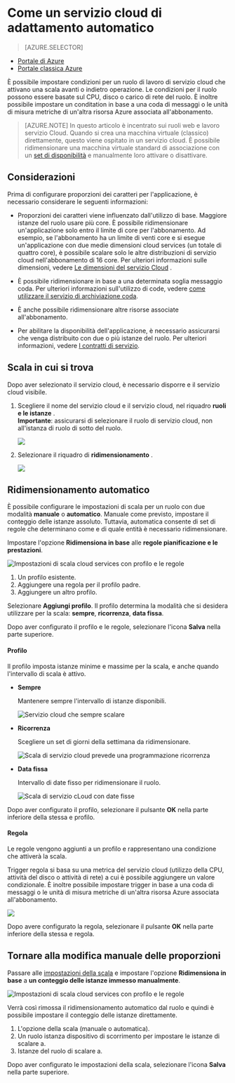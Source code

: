 <properties
    pageTitle="Automatico ridimensionare un servizio cloud nel portale di | Microsoft Azure"
    description="Informazioni su come utilizzare il portale per configurare le regole di scala automatico per un ruolo web servizio cloud o un ruolo di lavoro in Azure."
    services="cloud-services"
    documentationCenter=""
    authors="Thraka"
    manager="timlt"
    editor=""/>

<tags
    ms.service="cloud-services"
    ms.workload="tbd"
    ms.tgt_pltfrm="na"
    ms.devlang="na"
    ms.topic="article"
    ms.date="09/06/2016"
    ms.author="adegeo"/>


# <a name="how-to-auto-scale-a-cloud-service"></a>Come un servizio cloud di adattamento automatico

> [AZURE.SELECTOR]
- [Portale di Azure](cloud-services-how-to-scale-portal.md)
- [Portale classica Azure](cloud-services-how-to-scale.md)

È possibile impostare condizioni per un ruolo di lavoro di servizio cloud che attivano una scala avanti o indietro operazione. Le condizioni per il ruolo possono essere basate sul CPU, disco o carico di rete del ruolo. È inoltre possibile impostare un conditation in base a una coda di messaggi o le unità di misura metriche di un'altra risorsa Azure associata all'abbonamento.

>[AZURE.NOTE] In questo articolo è incentrato sui ruoli web e lavoro servizio Cloud. Quando si crea una macchina virtuale (classico) direttamente, questo viene ospitato in un servizio cloud. È possibile ridimensionare una macchina virtuale standard di associazione con un [set di disponibilità](../virtual-machines/virtual-machines-windows-classic-configure-availability.md) e manualmente loro attivare o disattivare.

## <a name="considerations"></a>Considerazioni

Prima di configurare proporzioni dei caratteri per l'applicazione, è necessario considerare le seguenti informazioni:

- Proporzioni dei caratteri viene influenzato dall'utilizzo di base. Maggiore istanze del ruolo usare più core. È possibile ridimensionare un'applicazione solo entro il limite di core per l'abbonamento. Ad esempio, se l'abbonamento ha un limite di venti core e si esegue un'applicazione con due medie dimensioni cloud services (un totale di quattro core), è possibile scalare solo le altre distribuzioni di servizio cloud nell'abbonamento di 16 core. Per ulteriori informazioni sulle dimensioni, vedere [Le dimensioni del servizio Cloud](cloud-services-sizes-specs.md) .

- È possibile ridimensionare in base a una determinata soglia messaggio coda. Per ulteriori informazioni sull'utilizzo di code, vedere [come utilizzare il servizio di archiviazione coda](../storage/storage-dotnet-how-to-use-queues.md).

- È anche possibile ridimensionare altre risorse associate all'abbonamento.

- Per abilitare la disponibilità dell'applicazione, è necessario assicurarsi che venga distribuito con due o più istanze del ruolo. Per ulteriori informazioni, vedere [I contratti di servizio](https://azure.microsoft.com/support/legal/sla/).

## <a name="where-scale-is-located"></a>Scala in cui si trova

Dopo aver selezionato il servizio cloud, è necessario disporre e il servizio cloud visibile.

1. Scegliere il nome del servizio cloud e il servizio cloud, nel riquadro **ruoli e le istanze** .   
**Importante**: assicurarsi di selezionare il ruolo di servizio cloud, non all'istanza di ruolo di sotto del ruolo.

    ![](./media/cloud-services-how-to-scale-portal/roles-instances.png)

2. Selezionare il riquadro di **ridimensionamento** .

    ![](./media/cloud-services-how-to-scale-portal/scale-tile.png)

## <a name="automatic-scale"></a>Ridimensionamento automatico

È possibile configurare le impostazioni di scala per un ruolo con due modalità **manuale** o **automatico**. Manuale come previsto, impostare il conteggio delle istanze assoluto. Tuttavia, automatica consente di set di regole che determinano come e di quale entità è necessario ridimensionare.

Impostare l'opzione **Ridimensiona in base** alle **regole pianificazione e le prestazioni**.

![Impostazioni di scala cloud services con profilo e le regole](./media/cloud-services-how-to-scale-portal/schedule-basics.png)

1. Un profilo esistente.
2. Aggiungere una regola per il profilo padre.
3. Aggiungere un altro profilo.

Selezionare **Aggiungi profilo**. Il profilo determina la modalità che si desidera utilizzare per la scala: **sempre**, **ricorrenza**, **data fissa**.

Dopo aver configurato il profilo e le regole, selezionare l'icona **Salva** nella parte superiore.

#### <a name="profile"></a>Profilo

Il profilo imposta istanze minime e massime per la scala, e anche quando l'intervallo di scala è attivo.

* **Sempre**

    Mantenere sempre l'intervallo di istanze disponibili.  

    ![Servizio cloud che sempre scalare](./media/cloud-services-how-to-scale-portal/select-always.png)
    
* **Ricorrenza**

    Scegliere un set di giorni della settimana da ridimensionare.

    ![Scala di servizio cloud prevede una programmazione ricorrenza](./media/cloud-services-how-to-scale-portal/select-recurrence.png)
    
* **Data fissa**

    Intervallo di date fisso per ridimensionare il ruolo.

    ![Scala di servizio cLoud con date fisse](./media/cloud-services-how-to-scale-portal/select-fixed.png)

Dopo aver configurato il profilo, selezionare il pulsante **OK** nella parte inferiore della stessa e profilo.

#### <a name="rule"></a>Regola

Le regole vengono aggiunti a un profilo e rappresentano una condizione che attiverà la scala. 

Trigger regola si basa su una metrica del servizio cloud (utilizzo della CPU, attività del disco o attività di rete) a cui è possibile aggiungere un valore condizionale. È inoltre possibile impostare trigger in base a una coda di messaggi o le unità di misura metriche di un'altra risorsa Azure associata all'abbonamento.

![](./media/cloud-services-how-to-scale-portal/rule-settings.png)

Dopo avere configurato la regola, selezionare il pulsante **OK** nella parte inferiore della stessa e regola.

## <a name="back-to-manual-scale"></a>Tornare alla modifica manuale delle proporzioni

Passare alle [impostazioni della scala](#where-scale-is-located) e impostare l'opzione **Ridimensiona in base** a **un conteggio delle istanze immesso manualmente**.

![Impostazioni di scala cloud services con profilo e le regole](./media/cloud-services-how-to-scale-portal/manual-basics.png)

Verrà così rimossa il ridimensionamento automatico dal ruolo e quindi è possibile impostare il conteggio delle istanze direttamente. 

1. L'opzione della scala (manuale o automatica).
2. Un ruolo istanza dispositivo di scorrimento per impostare le istanze di scalare a.
3. Istanze del ruolo di scalare a.

Dopo aver configurato le impostazioni della scala, selezionare l'icona **Salva** nella parte superiore.

